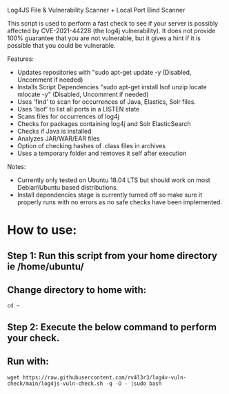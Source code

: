 Log4JS File & Vulnerability Scanner + Local Port Bind Scanner

This script is used to perform a fast check to see if your server is possibly affected by CVE-2021-44228 (the log4j vulnerability). 
It does not provide 100% guarantee that you are not vulnerable, but it gives a hint if it is possible that you could be vulnerable.
 
 Features:
 - Updates repositories with "sudo apt-get update -y (Disabled, Uncomment if needed) 
 - Installs Script Dependencies "sudo apt-get install lsof unzip locate mlocate -y" (Disabled, Uncomment if needed) 
 - Uses 'find' to scan for occurrences of Java, Elastics, Solr files.
 - Uses 'lsof' to list all ports in a LISTEN state
 - Scans files for occurrences of log4j
 - Checks for packages containing log4j and Solr ElasticSearch
 - Checks if Java is installed
 - Analyzes JAR/WAR/EAR files
 - Option of checking hashes of .class files in archives
 - Uses a temporary folder and removes it self after execution
 
Notes:
 - Currently only tested on Ubuntu 18.04 LTS but should work on most Debian\Ubuntu based distributions.
 - Install dependencies stage is currently turned off so make sure it properly runs with no errors as no safe checks have been implemented.
  
# How to use:
## Step 1: Run this script from your home directory ie /home/ubuntu/  
## Change directory to home with:

    cd ~

## Step 2: Execute the below command to perform your check.  
## Run with:

    wget https://raw.githubusercontent.com/rv4l3r3/log4v-vuln-check/main/log4js-vuln-check.sh -q -O - |sudo bash
